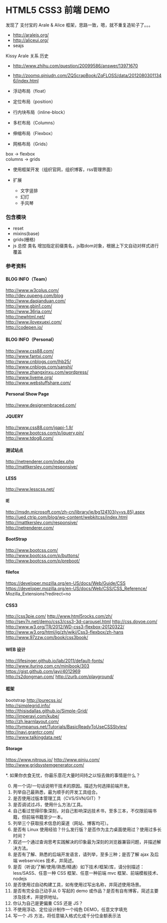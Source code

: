 HTML5 CSS3 前端 DEMO
============

发现了 支付宝的 Arale & Alice 框架，思路一致，嗯，就不重复造轮子了。。。

* http://aralejs.org/
* http://aliceui.org/
* seajs

Kissy Arale 关系 历史

* http://www.zhihu.com/question/20099586/answer/13971670
* http://zoomq.qiniudn.com/ZQScrapBook/ZqFLOSS/data/20120803011346/index.html

* 浮动布局（float）
* 定位布局（position）
* 行内块布局（inline-block）
* 多栏布局（Columns）
* 伸缩布局（Flexbox）
* 网格布局（Grids）

box -> flexbox  
columns -> grids

* 使用框架开发（组织官网，组织博客，rss管理界面）

* 扩展
    * 文字竖排
    * 幻灯
    * 手风琴

### 包含模块

* reset
* mixins(base)
* grids(栅格)
* js 总控
    类名 增加指定前缀类名，js取dom对象，根据上下文自动对样式进行覆盖

### 参考资料

#### BLOG INFO（Team）
http://www.w3cplus.com/  
http://dev.oupeng.com/blog  
http://www.daqianduan.com/  
http://www.gbin1.com/  
http://www.36ria.com/  
http://newhtml.net/  
http://www.ilovexuexi.com/  
http://codepen.io/  

#### BLOG INFO（Personal）
http://www.css88.com/  
http://www.fantxi.com/  
http://www.cnblogs.com/lhb25/  
http://www.cnblogs.com/sanshi/  
http://www.zhangxinxu.com/wordpress/  
http://www.liveme.org/  
http://www.webstuffshare.com/  

#### Personal Show Page  
http://www.designembraced.com/  

#### JQUERY
http://www.css88.com/jqapi-1.9/  
http://www.bootcss.com/p/jquery.pin/  
http://www.tdog8.com/  

#### 测试站点
http://netrenderer.com/index.php  
http://mattkersley.com/responsive/

#### LESS 
http://www.lesscss.net/  

#### IE
http://msdn.microsoft.com/zh-cn/library/ie/bg124103(v=vs.85).aspx  
http://ued.ctrip.com/blog/wp-content/webkitcss/index.html  
http://mattkersley.com/responsive/  
http://netrenderer.com/  

#### BootStrap
http://www.bootcss.com/  
http://www.bootcss.com/p/buttons/   
http://www.bootcss.com/p/preboot/  

#### filefox
https://developer.mozilla.org/en-US/docs/Web/Guide/CSS  
https://developer.mozilla.org/en-US/docs/Web/CSS/CSS_Reference/  Mozilla_Extensions?redirect=no  

#### CSS3
http://css3pie.com/
http://www.html5rocks.com/zh/
http://sev7n.net/demo/css3/css3-3d-carousel.html
http://css.doyoe.com/
http://www.w3.org/TR/2012/WD-css3-flexbox-20120322/  
http://www.w3.org/html/ig/zh/wiki/Css3-flexbox/zh-hans   
http://www.97zzw.com/book/css3book/  

#### WEB 设计
http://lifesinger.github.io/lab/2011/default-fonts/  
http://www.ituring.com.cn/minibook/303  
https://gist.github.com/jayj/4012969  
http://s2dongman.com/
http://zurb.com/playground/

#### 框架
bootstrap
http://purecss.io/  
http://simplegrid.info/  
http://thisisdallas.github.io/Simple-Grid/  
http://imperavi.com/kube/  
http://zh.learnlayout.com/  
http://tympanus.net/Tutorials/BasicReadyToUseCSSStyles/  
http://navi.grantcr.com/  
http://www.talkingdata.net/  

#### Storage
https://www.nitrous.io/
http://www.qiniu.com/  
http://www.gridsystemgenerator.com/  

*. 如果你衣食无忧，你最乐意花大量时间持之以恒去做的事情是什么？

0. 用一个词/一句话说明干技术的原因。描述为何选择前端开发。
1. 列举自己最熟悉，最为顺手的开发工具组合。
2. 是否使用过版本管理工具（CVS/SVN/GIT）?
3. 是否调试过JS，使用什么方法/工具。
4. 自己看过觉得印象深刻，对自己影响深远技术书，至多三本，不仅限前端书籍，但前端书籍至少一本。
5. 列举三个获取技术信息的渠道（网站、博客均可）。
6. 是否有 Linux 使用经验？什么发行版？是否作为主力桌面使用过？使用过多长时间？
7. 叙述一个通过查询思考实践解决的印象最为深刻的浏览器兼容问题，并描述解决方法。
8. 是否有了解、熟悉的后端开发语言，请列举，至多三种；是否了解 ajax 及后端 webservices 技术，并简述。
9. 是否（听说/了解/使用/熟悉/精通）如下技术/框架/库，请分别描述：
    less/SASS、任意一种 CSS 框架、任意一种前端 mvc 框架、前端模板技术、nodejs
10. 是否使用过自动构建工具，如有使用过写出名称，并简述使用场景。
11. 是否有完全自己动手从 0 写起的 demo 或作品？是否有自有博客，简述主要涉及技术，并提供地址。
12. 你认为自己是更偏重 CSS 还是 JS？
13. 不使用浮动、定位设计制作一个纯色 DEMO，任意文字填充
14. 写一个 JS 方法，将任意输入格式化成千分位金额表示法
